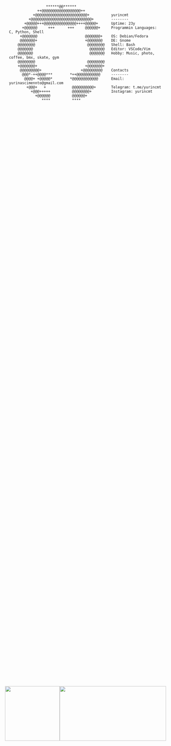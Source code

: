 
                     ******@@******                
                 ++@@@@@@@@@@@@@@@@@@++            
               +@@@@@@@@@@@@@@@@@@@@@@@@+          yurincmt 
             +@@@@@@@@@@@@@@@@@@@@@@@@@@@@+        -------- 
           +@@@@@+++@@@@@@@@@@@@@@@++++@@@@@+      Uptime: 23y
          +@@@@@@     +++      +++     @@@@@@+     Programmin Languages: C, Python, Shell
         +@@@@@@@                      @@@@@@@+    OS: Debian/Fedora
         @@@@@@@+                      +@@@@@@@    DE: Gnome
        @@@@@@@@                        @@@@@@@@   Shell: Bash
        @@@@@@@                          @@@@@@@   Editor: VSCode/Vim
        @@@@@@@                          @@@@@@@   Hobby: Music, photo, coffee, bmx, skate, gym
        @@@@@@@@                        @@@@@@@@   
        +@@@@@@@+                      +@@@@@@@+   
         @@@@@@@@@+                  +@@@@@@@@@    Contacts
          @@@*-++@@@@***        *++@@@@@@@@@@@     --------
           @@@@+ +@@@@@*        *@@@@@@@@@@@@      Email: yurinascimennto@gmail.com
            +@@@+   +            @@@@@@@@@@+       Telegram: t.me/yurincmt
              +@@@+++++          @@@@@@@@+         Instagram: yurincmt
                +@@@@@@          @@@@@@+           
                   ****          ****              

<div style="display: flex; justify-content: center; align-items: center; height: 100vh;">
    <img height="180em" src="https://github-readme-stats.vercel.app/api?username=yurincmt&rank_icon=github&hide=stars&show_icons=true&show=prs_merged&theme=dark&hide_border=true"/>
    <img width="350" height="180em" src="https://github-readme-stats.vercel.app/api/top-langs/?username=yurincmt&theme=dark&layout=compact&hide_border=true&hide=tex"/>
</div>


## Some Projects
